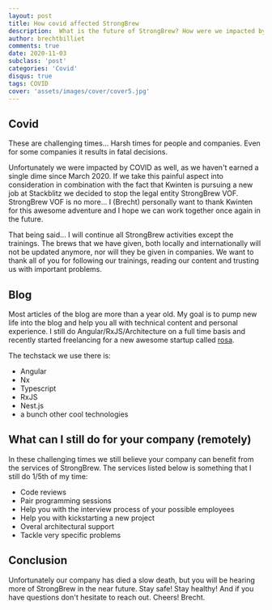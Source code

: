 ```yaml
---
layout: post
title: How covid affected StrongBrew
description:  What is the future of StrongBrew? How were we impacted by COVID?
author: brechtbilliet
comments: true
date: 2020-11-03
subclass: 'post'
categories: 'Covid'
disqus: true
tags: COVID
cover: 'assets/images/cover/cover5.jpg'
---
```


## Covid

These are challenging times... Harsh times for people and companies. Even for some companies it results in fatal decisions.

Unfortunately we were impacted by COVID as well, as we haven't earned a single dime since March 2020.
If we take this painful aspect into consideration in combination with the fact that Kwinten is pursuing a new job at Stackblitz we decided to stop the legal entity StrongBrew VOF. StrongBrew VOF is no more... I (Brecht) personally want to thank Kwinten for this awesome adventure and I hope we can work together once again in the future.

That being said... I will continue all StrongBrew activities except the trainings. The brews that we have given, both locally and internationally will not be updated anymore, nor will they be given in companies. We want to thank all of you for following our trainings, reading our content and trusting us with important problems.

## Blog

Most articles of the blog are more than a year old. My goal is to pump new life into the blog and help you all with technical content and personal experience. I still do Angular/RxJS/Architecture on a full time basis and recently started freelancing for a new awesome startup called [rosa](https://www.rosa.be/).

The techstack we use there is:
- Angular
- Nx
- Typescript
- RxJS
- Nest.js
- a bunch other cool technologies

## What can I still do for your company (remotely)

In these challenging times we still believe your company can benefit from the services of StrongBrew.
The services listed below is something that I still do 1/5th of my time:

- Code reviews
- Pair programming sessions
- Help you with the interview process of your possible employees
- Help you with kickstarting a new project
- Overal architectural support
- Tackle very specific problems

## Conclusion

Unfortunately our company has died a slow death, but you will be hearing more of StrongBrew in the near future. Stay safe! Stay healthy! And if you have questions don't hesitate to reach out.
Cheers! Brecht.